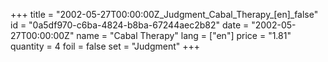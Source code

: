 +++
title = "2002-05-27T00:00:00Z_Judgment_Cabal_Therapy_[en]_false"
id = "0a5df970-c6ba-4824-b8ba-67244aec2b82"
date = "2002-05-27T00:00:00Z"
name = "Cabal Therapy"
lang = ["en"]
price = "1.81"
quantity = 4
foil = false
set = "Judgment"
+++
